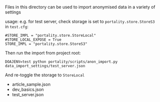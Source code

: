 Files in this directory can be used to import anonymised data in a variety of settings

usage: e.g. for test server, check storage is set to `portality.store.StoreS3` in `test.cfg`:
    
    #STORE_IMPL = "portality.store.StoreLocal"
    #STORE_LOCAL_EXPOSE = True
    STORE_IMPL = "portality.store.StoreS3"

Then run the import from project root:

    DOAJENV=test python portality/scripts/anon_import.py data_import_settings/test_server.json

And re-toggle the storage to `StoreLocal`

<!-- ~~AnonExport:Feature~~ -->

* article_sample.json <!-- ~~->ArticleSample:Data~~ -->
* dev_basics.json <!-- ~~->DevBasics:Data~~ -->
* test_server.json <!-- ~~->TestServer:Data~~ -->
